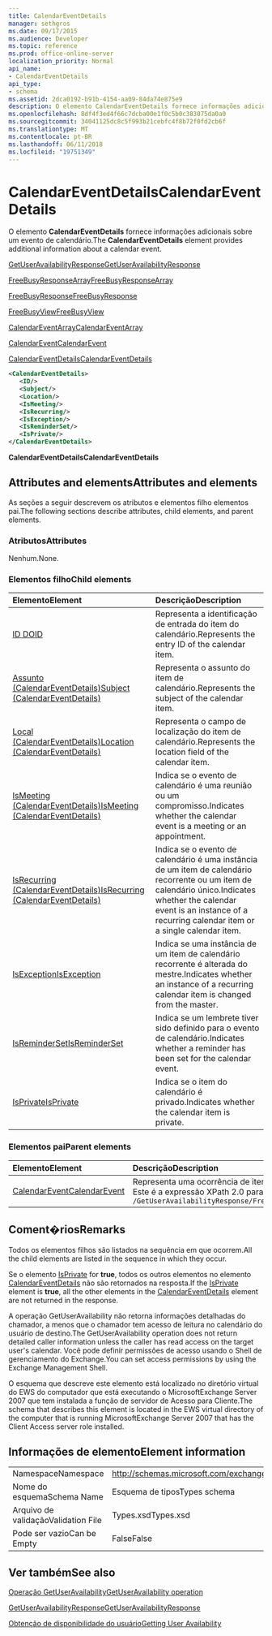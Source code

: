 ```yaml
---
title: CalendarEventDetails
manager: sethgros
ms.date: 09/17/2015
ms.audience: Developer
ms.topic: reference
ms.prod: office-online-server
localization_priority: Normal
api_name:
- CalendarEventDetails
api_type:
- schema
ms.assetid: 2dca0192-b91b-4154-aa09-84da74e875e9
description: O elemento CalendarEventDetails fornece informações adicionais sobre um evento de calendário.
ms.openlocfilehash: 8df4f3ed4f66c7dcba00e1f0c5b0c383075da0a0
ms.sourcegitcommit: 34041125dc8c5f993b21cebfc4f8b72f0fd2cb6f
ms.translationtype: MT
ms.contentlocale: pt-BR
ms.lasthandoff: 06/11/2018
ms.locfileid: "19751349"
---
```

# <a name="calendareventdetails"></a><span data-ttu-id="48496-103">CalendarEventDetails</span><span class="sxs-lookup"><span data-stu-id="48496-103">CalendarEventDetails</span></span>

<span data-ttu-id="48496-104">O elemento **CalendarEventDetails** fornece informações adicionais sobre um evento de calendário.</span><span class="sxs-lookup"><span data-stu-id="48496-104">The **CalendarEventDetails** element provides additional information about a calendar event.</span></span> 
  
[<span data-ttu-id="48496-105">GetUserAvailabilityResponse</span><span class="sxs-lookup"><span data-stu-id="48496-105">GetUserAvailabilityResponse</span></span>](getuseravailabilityresponse.md)
  
[<span data-ttu-id="48496-106">FreeBusyResponseArray</span><span class="sxs-lookup"><span data-stu-id="48496-106">FreeBusyResponseArray</span></span>](freebusyresponsearray.md)
  
[<span data-ttu-id="48496-107">FreeBusyResponse</span><span class="sxs-lookup"><span data-stu-id="48496-107">FreeBusyResponse</span></span>](freebusyresponse.md)
  
[<span data-ttu-id="48496-108">FreeBusyView</span><span class="sxs-lookup"><span data-stu-id="48496-108">FreeBusyView</span></span>](freebusyview.md)
  
[<span data-ttu-id="48496-109">CalendarEventArray</span><span class="sxs-lookup"><span data-stu-id="48496-109">CalendarEventArray</span></span>](calendareventarray.md)
  
[<span data-ttu-id="48496-110">CalendarEvent</span><span class="sxs-lookup"><span data-stu-id="48496-110">CalendarEvent</span></span>](calendarevent.md)
  
[<span data-ttu-id="48496-111">CalendarEventDetails</span><span class="sxs-lookup"><span data-stu-id="48496-111">CalendarEventDetails</span></span>](calendareventdetails.md)
  
```xml
<CalendarEventDetails>
   <ID/>
   <Subject/>
   <Location/>
   <IsMeeting/>
   <IsRecurring/>
   <IsException/>
   <IsReminderSet/>
   <IsPrivate/>
</CalendarEventDetails>
```

 <span data-ttu-id="48496-112">**CalendarEventDetails**</span><span class="sxs-lookup"><span data-stu-id="48496-112">**CalendarEventDetails**</span></span>
## <a name="attributes-and-elements"></a><span data-ttu-id="48496-113">Attributes and elements</span><span class="sxs-lookup"><span data-stu-id="48496-113">Attributes and elements</span></span>

<span data-ttu-id="48496-114">As seções a seguir descrevem os atributos e elementos filho elementos pai.</span><span class="sxs-lookup"><span data-stu-id="48496-114">The following sections describe attributes, child elements, and parent elements.</span></span>
  
### <a name="attributes"></a><span data-ttu-id="48496-115">Atributos</span><span class="sxs-lookup"><span data-stu-id="48496-115">Attributes</span></span>

<span data-ttu-id="48496-116">Nenhum.</span><span class="sxs-lookup"><span data-stu-id="48496-116">None.</span></span>
  
### <a name="child-elements"></a><span data-ttu-id="48496-117">Elementos filho</span><span class="sxs-lookup"><span data-stu-id="48496-117">Child elements</span></span>

|<span data-ttu-id="48496-118">**Elemento**</span><span class="sxs-lookup"><span data-stu-id="48496-118">**Element**</span></span>|<span data-ttu-id="48496-119">**Descrição**</span><span class="sxs-lookup"><span data-stu-id="48496-119">**Description**</span></span>|
|:-----|:-----|
|[<span data-ttu-id="48496-120">ID DO</span><span class="sxs-lookup"><span data-stu-id="48496-120">ID</span></span>](id.md) <br/> |<span data-ttu-id="48496-121">Representa a identificação de entrada do item do calendário.</span><span class="sxs-lookup"><span data-stu-id="48496-121">Represents the entry ID of the calendar item.</span></span>  <br/> |
|[<span data-ttu-id="48496-122">Assunto (CalendarEventDetails)</span><span class="sxs-lookup"><span data-stu-id="48496-122">Subject (CalendarEventDetails)</span></span>](subject-calendareventdetails.md) <br/> |<span data-ttu-id="48496-123">Representa o assunto do item de calendário.</span><span class="sxs-lookup"><span data-stu-id="48496-123">Represents the subject of the calendar item.</span></span>  <br/> |
|[<span data-ttu-id="48496-124">Local (CalendarEventDetails)</span><span class="sxs-lookup"><span data-stu-id="48496-124">Location (CalendarEventDetails)</span></span>](location-calendareventdetails.md) <br/> |<span data-ttu-id="48496-125">Representa o campo de localização do item de calendário.</span><span class="sxs-lookup"><span data-stu-id="48496-125">Represents the location field of the calendar item.</span></span>  <br/> |
|[<span data-ttu-id="48496-126">IsMeeting (CalendarEventDetails)</span><span class="sxs-lookup"><span data-stu-id="48496-126">IsMeeting (CalendarEventDetails)</span></span>](ismeeting-calendareventdetails.md) <br/> |<span data-ttu-id="48496-127">Indica se o evento de calendário é uma reunião ou um compromisso.</span><span class="sxs-lookup"><span data-stu-id="48496-127">Indicates whether the calendar event is a meeting or an appointment.</span></span>  <br/> |
|[<span data-ttu-id="48496-128">IsRecurring (CalendarEventDetails)</span><span class="sxs-lookup"><span data-stu-id="48496-128">IsRecurring (CalendarEventDetails)</span></span>](isrecurring-calendareventdetails.md) <br/> |<span data-ttu-id="48496-129">Indica se o evento de calendário é uma instância de um item de calendário recorrente ou um item de calendário único.</span><span class="sxs-lookup"><span data-stu-id="48496-129">Indicates whether the calendar event is an instance of a recurring calendar item or a single calendar item.</span></span>  <br/> |
|[<span data-ttu-id="48496-130">IsException</span><span class="sxs-lookup"><span data-stu-id="48496-130">IsException</span></span>](isexception.md) <br/> |<span data-ttu-id="48496-131">Indica se uma instância de um item de calendário recorrente é alterada do mestre.</span><span class="sxs-lookup"><span data-stu-id="48496-131">Indicates whether an instance of a recurring calendar item is changed from the master.</span></span>  <br/> |
|[<span data-ttu-id="48496-132">IsReminderSet</span><span class="sxs-lookup"><span data-stu-id="48496-132">IsReminderSet</span></span>](isreminderset.md) <br/> |<span data-ttu-id="48496-133">Indica se um lembrete tiver sido definido para o evento de calendário.</span><span class="sxs-lookup"><span data-stu-id="48496-133">Indicates whether a reminder has been set for the calendar event.</span></span>  <br/> |
|[<span data-ttu-id="48496-134">IsPrivate</span><span class="sxs-lookup"><span data-stu-id="48496-134">IsPrivate</span></span>](isprivate.md) <br/> |<span data-ttu-id="48496-135">Indica se o item do calendário é privado.</span><span class="sxs-lookup"><span data-stu-id="48496-135">Indicates whether the calendar item is private.</span></span>  <br/> |
   
### <a name="parent-elements"></a><span data-ttu-id="48496-136">Elementos pai</span><span class="sxs-lookup"><span data-stu-id="48496-136">Parent elements</span></span>

|<span data-ttu-id="48496-137">**Elemento**</span><span class="sxs-lookup"><span data-stu-id="48496-137">**Element**</span></span>|<span data-ttu-id="48496-138">**Descrição**</span><span class="sxs-lookup"><span data-stu-id="48496-138">**Description**</span></span>|
|:-----|:-----|
|[<span data-ttu-id="48496-139">CalendarEvent</span><span class="sxs-lookup"><span data-stu-id="48496-139">CalendarEvent</span></span>](calendarevent.md) <br/> |<span data-ttu-id="48496-140">Representa uma ocorrência de item de calendário exclusivo.</span><span class="sxs-lookup"><span data-stu-id="48496-140">Represents a unique calendar item occurrence.</span></span>  <br/> <span data-ttu-id="48496-141">Este é a expressão XPath 2.0 para esse elemento:</span><span class="sxs-lookup"><span data-stu-id="48496-141">The following is the XPath 2.0 expression to this element:</span></span>  <br/>  `/GetUserAvailabilityResponse/FreeBusyResponseArray/FreeBusyResponse/FreeBusyView/CalendarEventArray/CalendarEvent[i]` <br/> |
   
## <a name="remarks"></a><span data-ttu-id="48496-142">Coment�rios</span><span class="sxs-lookup"><span data-stu-id="48496-142">Remarks</span></span>

<span data-ttu-id="48496-143">Todos os elementos filhos são listados na sequência em que ocorrem.</span><span class="sxs-lookup"><span data-stu-id="48496-143">All the child elements are listed in the sequence in which they occur.</span></span> 
  
<span data-ttu-id="48496-144">Se o elemento [IsPrivate](isprivate.md) for **true**, todos os outros elementos no elemento [CalendarEventDetails](calendareventdetails.md) não são retornados na resposta.</span><span class="sxs-lookup"><span data-stu-id="48496-144">If the [IsPrivate](isprivate.md) element is **true**, all the other elements in the [CalendarEventDetails](calendareventdetails.md) element are not returned in the response.</span></span> 
  
<span data-ttu-id="48496-145">A operação GetUserAvailability não retorna informações detalhadas do chamador, a menos que o chamador tem acesso de leitura no calendário do usuário de destino.</span><span class="sxs-lookup"><span data-stu-id="48496-145">The GetUserAvailability operation does not return detailed caller information unless the caller has read access on the target user's calendar.</span></span> <span data-ttu-id="48496-146">Você pode definir permissões de acesso usando o Shell de gerenciamento do Exchange.</span><span class="sxs-lookup"><span data-stu-id="48496-146">You can set access permissions by using the Exchange Management Shell.</span></span>
  
<span data-ttu-id="48496-147">O esquema que descreve este elemento está localizado no diretório virtual do EWS do computador que está executando o MicrosoftExchange Server 2007 que tem instalada a função de servidor de Acesso para Cliente.</span><span class="sxs-lookup"><span data-stu-id="48496-147">The schema that describes this element is located in the EWS virtual directory of the computer that is running MicrosoftExchange Server 2007 that has the Client Access server role installed.</span></span>
  
## <a name="element-information"></a><span data-ttu-id="48496-148">Informações de elemento</span><span class="sxs-lookup"><span data-stu-id="48496-148">Element information</span></span>

|||
|:-----|:-----|
|<span data-ttu-id="48496-149">Namespace</span><span class="sxs-lookup"><span data-stu-id="48496-149">Namespace</span></span>  <br/> |http://schemas.microsoft.com/exchange/services/2006/types  <br/> |
|<span data-ttu-id="48496-150">Nome do esquema</span><span class="sxs-lookup"><span data-stu-id="48496-150">Schema Name</span></span>  <br/> |<span data-ttu-id="48496-151">Esquema de tipos</span><span class="sxs-lookup"><span data-stu-id="48496-151">Types schema</span></span>  <br/> |
|<span data-ttu-id="48496-152">Arquivo de validação</span><span class="sxs-lookup"><span data-stu-id="48496-152">Validation File</span></span>  <br/> |<span data-ttu-id="48496-153">Types.xsd</span><span class="sxs-lookup"><span data-stu-id="48496-153">Types.xsd</span></span>  <br/> |
|<span data-ttu-id="48496-154">Pode ser vazio</span><span class="sxs-lookup"><span data-stu-id="48496-154">Can be Empty</span></span>  <br/> |<span data-ttu-id="48496-155">False</span><span class="sxs-lookup"><span data-stu-id="48496-155">False</span></span>  <br/> |
   
## <a name="see-also"></a><span data-ttu-id="48496-156">Ver também</span><span class="sxs-lookup"><span data-stu-id="48496-156">See also</span></span>



[<span data-ttu-id="48496-157">Operação GetUserAvailability</span><span class="sxs-lookup"><span data-stu-id="48496-157">GetUserAvailability operation</span></span>](getuseravailability-operation.md)
  
[<span data-ttu-id="48496-158">GetUserAvailabilityResponse</span><span class="sxs-lookup"><span data-stu-id="48496-158">GetUserAvailabilityResponse</span></span>](getuseravailabilityresponse.md)


[<span data-ttu-id="48496-159">Obtenção de disponibilidade do usuário</span><span class="sxs-lookup"><span data-stu-id="48496-159">Getting User Availability</span></span>](http://msdn.microsoft.com/library/d4133fcb-9b0f-4e6b-aadf-a389da83516a%28Office.15%29.aspx)

